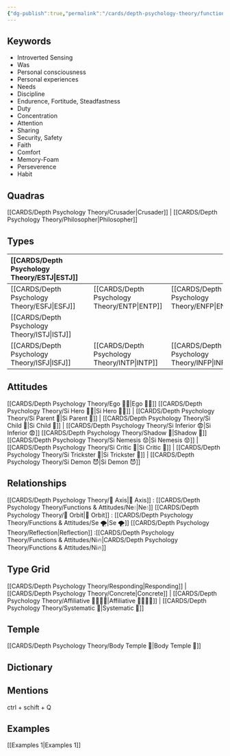 ```yaml
---
{"dg-publish":true,"permalink":"/cards/depth-psychology-theory/functions-and-attitudes/si/","noteIcon":"","created":"2022-12-27T21:21:32.893+01:00","updated":"2023-04-10T21:33:38.309+02:00"}
---
```



## Keywords
- Introverted Sensing
- Was
- Personal consciousness
- Personal experiences
- Needs
- Discipline
- Endurence, Fortitude, Steadfastness
- Duty
- Concentration
- Attention
- Sharing
- Security, Safety
- Faith
- Comfort
- Memory-Foam
- Perseverence
- Habit  

## Quadras
[[CARDS/Depth Psychology Theory/Crusader\|Crusader]] | [[CARDS/Depth Psychology Theory/Philosopher\|Philosopher]] 

## Types 

| [[CARDS/Depth Psychology Theory/ESTJ\|ESTJ]]&nbsp; | |   | |
|:---------------|:-----------|:---------------|:---------------|
| [[CARDS/Depth Psychology Theory/ESFJ\|ESFJ]]       |  | [[CARDS/Depth Psychology Theory/ENTP\|ENTP]]&nbsp; | [[CARDS/Depth Psychology Theory/ENFP\|ENFP]]       |
| [[CARDS/Depth Psychology Theory/ISTJ\|ISTJ]]       |  |   |    |
| [[CARDS/Depth Psychology Theory/ISFJ\|ISFJ]]&nbsp; |  |  [[CARDS/Depth Psychology Theory/INTP\|INTP]]      | [[CARDS/Depth Psychology Theory/INFP\|INFP]]       |  

## Attitudes
[[CARDS/Depth Psychology Theory/Ego 🙋‍♂️\|Ego 🙋‍♂️]]
[[CARDS/Depth Psychology Theory/Si Hero 🦸‍♂️\|Si Hero 🦸‍♂️]] | [[CARDS/Depth Psychology Theory/Si Parent 🤨\|Si Parent 🤨]] | [[CARDS/Depth Psychology Theory/Si Child 🧒\|Si Child 🧒]] | [[CARDS/Depth Psychology Theory/Si Inferior 😨\|Si Inferior 😨]]
[[CARDS/Depth Psychology Theory/Shadow 👤\|Shadow 👤]] 
[[CARDS/Depth Psychology Theory/Si Nemesis 😟\|Si Nemesis 😟]] | [[CARDS/Depth Psychology Theory/Si Critic 🤔\|Si Critic 🤔]] | [[CARDS/Depth Psychology Theory/Si Trickster 🤡\|Si Trickster 🤡]] | [[CARDS/Depth Psychology Theory/Si Demon 😈\|Si Demon 😈]]

## Relationships 
[[CARDS/Depth Psychology Theory/🧲 Axis\|🧲 Axis]] : [[CARDS/Depth Psychology Theory/Functions & Attitudes/Ne💧\|Ne💧]]
[[CARDS/Depth Psychology Theory/🔄 Orbit\|🔄 Orbit]] : [[CARDS/Depth Psychology Theory/Functions & Attitudes/Se 🌪️\|Se 🌪️]]
[[CARDS/Depth Psychology Theory/Reflection\|Reflection]]  :[[CARDS/Depth Psychology Theory/Functions & Attitudes/Ni🔥\|CARDS/Depth Psychology Theory/Functions & Attitudes/Ni🔥]] 

## Type Grid 
[[CARDS/Depth Psychology Theory/Responding\|Responding]] | [[CARDS/Depth Psychology Theory/Concrete\|Concrete]] | [[CARDS/Depth Psychology Theory/Affiliative 👨‍👩‍👧‍👦\|Affiliative 👨‍👩‍👧‍👦]] | [[CARDS/Depth Psychology Theory/Systematic 🔧\|Systematic 🔧]] 

## Temple 
[[CARDS/Depth Psychology Theory/Body Temple 🌳\|Body Temple 🌳]]

## Dictionary


## Mentions 
ctrl + schift + Q

## Examples 
[[Examples 1\|Examples 1]] 
